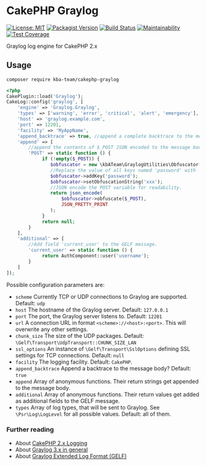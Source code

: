 # CakePHP Graylog

[![License: MIT][license-mit]](LICENSE)
[![Packagist Version][packagist-badge]][packagist]
[![Build Status][build-status-cake2]][travis-ci]
[![Maintainability][maintainability-badge]][maintainability]
[![Test Coverage][coverage-badge]][coverage]

Graylog log engine for CakePHP 2.x

## Usage

```bash
composer require kba-team/cakephp-graylog
```

```php
<?php
CakePlugin::load('Graylog');
CakeLog::config('graylog', [
    'engine' => 'Graylog.Graylog',
    'types' => ['warning', 'error', 'critical', 'alert', 'emergency'], //PSR log levels
    'host' => 'graylog.example.com',
    'port' => 12201,
    'facility' => 'MyAppName',
    'append_backtrace' => true, //append a complete backtrace to the message body
    'append' => [
        //append the contents of $_POST JSON encoded to the message body
        'POST' => static function () {
             if (!empty($_POST)) {
                $obfuscator = new \kbATeam\GraylogUtilities\Obfuscator();
                //Replace the value of all keys named 'password' with 'xxx'.
                $obfuscator->addKey('password');
                $obfuscator->setObfuscationString('xxx');
                //JSON encode the POST variable for readability.
                return json_encode(
                    $obfuscator->obfuscate($_POST),
                    JSON_PRETTY_PRINT
                );
             }
             return null;
        }
    ],
    'additional' => [
        //Add field 'current_user' to the GELF message.
        'current_user' => static function () {
             return AuthComponent::user('username');
        }
    ]
]);
```

Possible configuration parameters are:
* `scheme` Currently TCP or UDP connections to Graylog are supported. Default: `udp`
* `host` The hostname of the Graylog server. Default: `127.0.0.1`
* `port` The port, the Graylog server listens to. Default: `12201`
* `url` A connection URL in format `<scheme>://<host>:<port>`. This will overwrite any other settings.
* `chunk_size` The size of the UDP packages. Default: `\Gelf\Transport\UdpTransport::CHUNK_SIZE_LAN`
* `ssl_options` An instance of `\Gelf\Transport\SslOptions` defining SSL settings for TCP connections. Default: `null`
* `facility` The logging facility. Default: `CakePHP`.
* `append_backtrace` Append a backtrace to the message body? Default: `true`
* `append` Array of anonymous functions. Their return strings get appended to the message body.
* `additional` Array of anonymous functions. Their return values get added as additional fields to the GELF message.
* `types` Array of log types, that will be sent to Graylog. See `\Psr\Log\LogLevel` for all possible values. Default: all of them.

### Further reading

* About [CakePHP 2.x Logging](https://book.cakephp.org/2/en/core-libraries/logging.html)
* About [Graylog 3.x in general](https://docs.graylog.org/en/3.1/index.html)
* About [Graylog Extended Log Format (GELF)](https://docs.graylog.org/en/3.1/pages/gelf.html)

[license-mit]: https://img.shields.io/badge/license-MIT-blue.svg
[packagist-badge]: https://img.shields.io/packagist/v/kba-team/cakephp-graylog
[packagist]: https://packagist.org/packages/kba-team/cakephp-graylog
[travis-ci]: https://travis-ci.org/the-kbA-team/cakephp-graylog
[build-status-cake2]: https://api.travis-ci.org/the-kbA-team/cakephp-graylog.svg?branch=cake2
[maintainability-badge]: https://api.codeclimate.com/v1/badges/04abc6d1562d5f628f8a/maintainability
[maintainability]: https://codeclimate.com/github/the-kbA-team/cakephp-graylog/maintainability
[coverage-badge]: https://api.codeclimate.com/v1/badges/04abc6d1562d5f628f8a/test_coverage
[coverage]: https://codeclimate.com/github/the-kbA-team/cakephp-graylog/test_coverage
